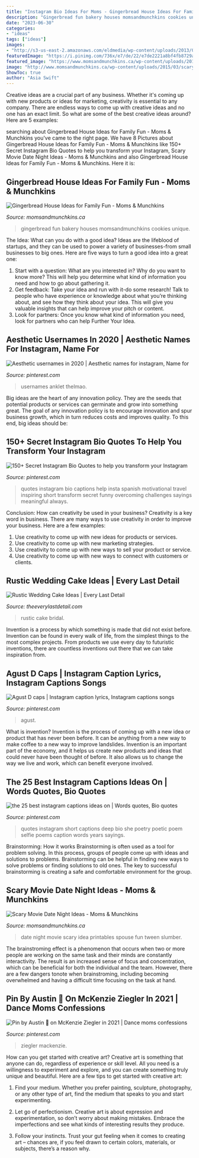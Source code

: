 ```yaml
---
title: "Instagram Bio Ideas For Moms - Gingerbread House Ideas For Family Fun"
description: "Gingerbread fun bakery houses momsandmunchkins cookies unique"
date: "2023-06-30"
categories:
- "ideas"
tags: ["ideas"]
images:
- "http://s3-us-east-2.amazonaws.com/eldmedia/wp-content/uploads/2013/05/Rustic-Bridal-Inspiration_0011.jpg"
featuredImage: "https://i.pinimg.com/736x/e7/de/22/e7de2221a8bf4fb8729a54569e89d602.jpg"
featured_image: "https://www.momsandmunchkins.ca/wp-content/uploads/2012/11/bakery-gingerbread-house-4.jpg"
image: "http://www.momsandmunchkins.ca/wp-content/uploads/2015/03/scary-movie-date-night-printables-1.jpg"
ShowToc: true
author: "Asia Swift"
---
```



Creative ideas are a crucial part of any business. Whether it's coming up with new products or ideas for marketing, creativity is essential to any company. There are endless ways to come up with creative ideas and no one has an exact limit. So what are some of the best creative ideas around? Here are 5 examples: 

	

		
searching about Gingerbread House Ideas for Family Fun - Moms &amp; Munchkins you've came to the right page. We have 8 Pictures about Gingerbread House Ideas for Family Fun - Moms &amp; Munchkins like 150+ Secret Instagram Bio Quotes to help you transform your Instagram, Scary Movie Date Night Ideas - Moms &amp; Munchkins and also Gingerbread House Ideas for Family Fun - Moms &amp; Munchkins. Here it is:
		
    
## Gingerbread House Ideas For Family Fun - Moms &amp; Munchkins

<img loading=lazy src="https://www.momsandmunchkins.ca/wp-content/uploads/2012/11/bakery-gingerbread-house-4.jpg" onerror="this.onerror=null;this.src='https://tse4.mm.bing.net/th?id=OIP.AqIVSc6yIrM996ifC_UlLgHaLH&amp;pid=15.1';" alt="Gingerbread House Ideas for Family Fun - Moms &amp; Munchkins">

_Source: momsandmunchkins.ca_

>gingerbread fun bakery houses momsandmunchkins cookies unique. 

	

The Idea: What can you do with a good idea?
Ideas are the lifeblood of startups, and they can be used to power a variety of businesses-from small businesses to big ones. Here are five ways to turn a good idea into a great one:
1. Start with a question: What are you interested in? Why do you want to know more? This will help you determine what kind of information you need and how to go about gathering it.
2. Get feedback: Take your idea and run with it-do some research! Talk to people who have experience or knowledge about what you’re thinking about, and see how they think about your idea. This will give you valuable insights that can help improve your pitch or content.
3. Look for partners: Once you know what kind of information you need, look for partners who can help Further Your Idea.

    
## Aesthetic Usernames In 2020 | Aesthetic Names For Instagram, Name For

<img loading=lazy src="https://i.pinimg.com/736x/e7/de/22/e7de2221a8bf4fb8729a54569e89d602.jpg" onerror="this.onerror=null;this.src='https://tse1.mm.bing.net/th?id=OIP.W0mOsPIgL2euy32A-ptFBAHaEK&amp;pid=15.1';" alt="Aesthetic usernames in 2020 | Aesthetic names for instagram, Name for">

_Source: pinterest.com_

>usernames anklet thelmao. 

	

Big ideas are the heart of any innovation policy. They are the seeds that potential products or services can germinate and grow into something great. The goal of any innovation policy is to encourage innovation and spur business growth, which in turn reduces costs and improves quality. To this end, big ideas should be: 

    
## 150+ Secret Instagram Bio Quotes To Help You Transform Your Instagram

<img loading=lazy src="https://i.pinimg.com/736x/e1/7b/2c/e17b2cd765bb5daa73f4625cb3bf82b2.jpg" onerror="this.onerror=null;this.src='https://tse3.mm.bing.net/th?id=OIP.UmKMpmKQBTYD2oL1swDzogHaLG&amp;pid=15.1';" alt="150+ Secret Instagram Bio Quotes to help you transform your Instagram">

_Source: pinterest.com_

>quotes instagram bio captions help insta spanish motivational travel inspiring short transform secret funny overcoming challenges sayings meaningful always. 

	

Conclusion: How can creativity be used in your business?
Creativity is a key word in business. There are many ways to use creativity in order to improve your business. Here are a few examples:
1. Use creativity to come up with new ideas for products or services.
2. Use creativity to come up with new marketing strategies.
3. Use creativity to come up with new ways to sell your product or service.
4. Use creativity to come up with new ways to connect with customers or clients.

    
## Rustic Wedding Cake Ideas | Every Last Detail

<img loading=lazy src="http://s3-us-east-2.amazonaws.com/eldmedia/wp-content/uploads/2013/05/Rustic-Bridal-Inspiration_0011.jpg" onerror="this.onerror=null;this.src='https://tse4.mm.bing.net/th?id=OIP.iGJ3KDXMJRsQZ1P1SPraEAHaLI&amp;pid=15.1';" alt="Rustic Wedding Cake Ideas | Every Last Detail">

_Source: theeverylastdetail.com_

>rustic cake bridal. 

	

Invention is a process by which something is made that did not exist before. Invention can be found in every walk of life, from the simplest things to the most complex projects. From products we use every day to futuristic inventions, there are countless inventions out there that we can take inspiration from.

    
## Agust D Caps | Instagram Caption Lyrics, Instagram Captions Songs

<img loading=lazy src="https://i.pinimg.com/736x/59/27/02/592702a3fd2a7cabba94765b3a25515b.jpg" onerror="this.onerror=null;this.src='https://tse4.mm.bing.net/th?id=OIP.Ns3v_XhC7CeAeLardDtOUQHaOG&amp;pid=15.1';" alt="Agust D caps | Instagram caption lyrics, Instagram captions songs">

_Source: pinterest.com_

>agust. 

	

What is invention?
Invention is the process of coming up with a new idea or product that has never been before. It can be anything from a new way to make coffee to a new way to improve landslides. 
Invention is an important part of the economy, and it helps us create new products and ideas that could never have been thought of before. It also allows us to change the way we live and work, which can benefit everyone involved.

    
## The 25 Best Instagram Captions Ideas On | Words Quotes, Bio Quotes

<img loading=lazy src="https://i.pinimg.com/736x/cb/51/bd/cb51bd14b08055d3bd6daaed6f324c9e.jpg" onerror="this.onerror=null;this.src='https://tse2.mm.bing.net/th?id=OIP.zL8suJTGAVGvCgsP9b8byAHaMQ&amp;pid=15.1';" alt="the 25 best instagram captions ideas on | Words quotes, Bio quotes">

_Source: pinterest.com_

>quotes instagram short captions deep bio she poetry poetic poem selfie poems caption words years sayings. 

	

Brainstorming: How it works
Brainstorming is often used as a tool for problem solving. In this process, groups of people come up with ideas and solutions to problems. Brainstorming can be helpful in finding new ways to solve problems or finding solutions to old ones. The key to successful brainstorming is creating a safe and comfortable environment for the group.

    
## Scary Movie Date Night Ideas - Moms &amp; Munchkins

<img loading=lazy src="http://www.momsandmunchkins.ca/wp-content/uploads/2015/03/scary-movie-date-night-printables-1.jpg" onerror="this.onerror=null;this.src='https://tse4.mm.bing.net/th?id=OIP.WSwlVzckJU_SNi3GYcgdmgHaKZ&amp;pid=15.1';" alt="Scary Movie Date Night Ideas - Moms &amp; Munchkins">

_Source: momsandmunchkins.ca_

>date night movie scary idea printables spouse fun tween slumber. 

	

The brainstroming effect is a phenomenon that occurs when two or more people are working on the same task and their minds are constantly interactivity. The result is an increased sense of focus and concentration, which can be beneficial for both the individual and the team. However, there are a few dangers tonote when brainstroming, including becoming overwhelmed and having a difficult time focusing on the task at hand.

    
## Pin By Austin 💟 On McKenzie Ziegler In 2021 | Dance Moms Confessions

<img loading=lazy src="https://i.pinimg.com/736x/33/e0/b5/33e0b5ed3ea5feade3a33d68d1ad91e9.jpg" onerror="this.onerror=null;this.src='https://tse4.mm.bing.net/th?id=OIP.3OKz_d82msZou7-bWBPRFAHaNE&amp;pid=15.1';" alt="Pin by Austin 💟 on McKenzie Ziegler in 2021 | Dance moms confessions">

_Source: pinterest.com_

>ziegler mackenzie. 

	

How can you get started with creative art?
Creative art is something that anyone can do, regardless of experience or skill level. All you need is a willingness to experiment and explore, and you can create something truly unique and beautiful. Here are a few tips to get started with creative art:
1. Find your medium. Whether you prefer painting, sculpture, photography, or any other type of art, find the medium that speaks to you and start experimenting.

2. Let go of perfectionism. Creative art is about expression and experimentation, so don’t worry about making mistakes. Embrace the imperfections and see what kinds of interesting results they produce.

3. Follow your instincts. Trust your gut feeling when it comes to creating art – chances are, if you feel drawn to certain colors, materials, or subjects, there’s a reason why.

